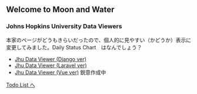 ## Welcome to Moon and Water 

### Johns Hopkins University Data Viewers

本家のページがどうもきらいだったので、個人的に見やすい（かどうか）表示に変更してみました。Daily Status Chart　はなんでしょう？

* [Jhu Data Viewer (Django ver)](https://evening-citadel-78425.herokuapp.com/)
* [Jhu Data Viewer (Laravel ver)](https://enigmatic-headland-10606.herokuapp.com/)
* [Jhu Data Viewer (Vue ver)](https://aqueous-island-08441.herokuapp.com/) 鋭意作成中


[Todo List へ](page2.md)
